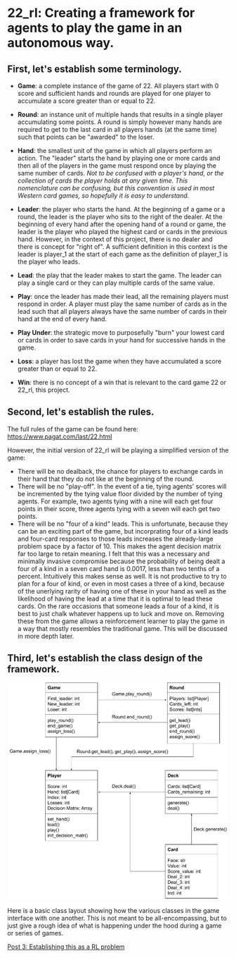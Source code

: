 # 22_rl: Creating a framework for agents to play the game in an autonomous way. 

## First, let's establish some terminology. 

- **Game**: a complete instance of the game of 22. All players start with 0 score and sufficient hands and rounds are played for one player to accumulate a score greater than or equal to 22. 

- **Round**: an instance unit of multiple hands that results in a single player accumulating some points. A round is simply however many hands are required to get to the last card in all players hands (at the same time) such that points can be "awarded" to the loser. 

- **Hand**: the smallest unit of the game in which all players perform an action. The "leader" starts the hand by playing one or more cards and then all of the players in the game must respond once by playing the same number of cards. *Not to be confused with a player's hand, or the collection of cards the player holds at any given time. This nomenclature can be confusing, but this convention is used in most Western card games, so hopefully it is easy to understand.*

- **Leader**: the player who starts the hand. At the beginning of a game or a round, the leader is the player who sits to the right of the dealer. At the beginning of every hand after the opening hand of a round or game, the leader is the player who played the highest card or cards in the previous hand. However, in the context of this project, there is no dealer and there is concept for "right of". A sufficient definition in this context is the leader is player_1 at the start of each game as the definition of player_1 is the player who leads. 

- **Lead**: the play that the leader makes to start the game. The leader can play a single card or they can play multiple cards of the same value. 

- **Play**: once the leader has made their lead, all the remaining players must respond in order. A player must play the same number of cards as in the lead such that all players always have the same number of cards in their hand at the end of every hand. 

- **Play Under**: the strategic move to purposefully "burn" your lowest card or cards in order to save cards in your hand for successive hands in the game. 

- **Loss**: a player has lost the game when they have accumulated a score greater than or equal to 22. 

- **Win**: there is no concept of a win that is relevant to the card game 22 or 22_rl, this project. 

## Second, let's establish the rules. 

The full rules of the game can be found here: https://www.pagat.com/last/22.html

However, the initial version of 22_rl will be playing a simplified version of the game: 
- There will be no dealback, the chance for players to exchange cards in their hand that they do not like at the beginning of the round. 
- There will be no "play-off". In the event of a tie, tying agents' scores will be incremented by the tying value floor divided by the number of tying agents. For example, two agents tying with a nine will each get four points in their score, three agents tying with a seven will each get two points. 
- There will be no "four of a kind" leads. This is unfortunate, because they can be an exciting part of the game, but incorprating four of a kind leads and four-card responses to those leads increases the already-large problem space by a factor of 10. This makes the agent decision matrix far too large to retain meaning. I felt that this was a necessary and minimally invasive compromise because the probability of being dealt a four of a kind in a seven card hand is 0.0017, less than two tenths of a percent. Intuitively this makes sense as well. It is not productive to try to plan for a four of kind, or even in most cases a three of a kind, because of the unerlying rarity of having one of these in your hand as well as the likelihood of having the lead at a time that it is optimal to lead these cards. On the rare occasions that someone leads a four of a kind, it is best to just chalk whatever happens up to luck and move on. Removing these from the game allows a reinforcement learner to play the game in a way that mostly resembles the traditional game. This will be discussed in more depth later. 

## Third, let's establish the class design of the framework.

![Basic class diagram](../assets/class_diagram.png "Basic class diagram")

Here is a basic class layout showing how the various classes in the game interface with one another. This is not meant to be all-encompassing, but to just give a rough idea of what is happening under the hood during a game or series of games. 

[Post 3: Establishing this as a RL problem](https://github.com/zachsirera/22_rl/blob/main/posts/post_3.md)


